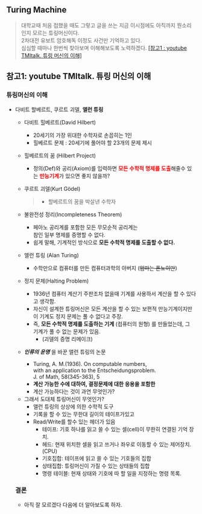 ## Turing Machine
> 대학교때 처음 접했을 때도 그렇고 글을 쓰는 지금 이시점에도 아직까지 뭔소리인지 모르는 튜링머신이다.  
> 2차대전 유보트 암호해독 이정도 사건만 기억하고 있다.  
> 심심할 때마나 한번씩 찾아보며 이해해보도록 노력하겠다. 
> [[참고1 : youtube TMItalk. 튜링 머신의 이해]](https://www.youtube.com/watch?v=BOr1waCdv3U)

## 참고1: youtube TMItalk. 튜링 머신의 이해 
### 튜링머신의 이해
- 다비트 할베르트, 쿠르트 괴델, __앨런 튜링__
  + 다비트 힐베르트(David Hilbert)  
    - 20세기의 가장 위대한 수학자로 손꼽히는 1인
    - 힐베르트 문제 : 20세기에 풀어야 할 23개의 문제 제시 
  + 힐베르트의 꿈 (Hilbert Project)
    - 정의(Def)와 공리(Axiom)를 입력하면 <span style="color:red; font-weight:600;">모든 수학적 명제를 도출</span>해줄수 있는 <span 
    style="color:red;font-weight:600;">만능기계</span>가 있으면 좋지 않을까?
  + 쿠르트 괴델(Kurt Gödel)  
    > - 할베르트의 꿈을 박살낸 수학자
  + 불완전성 정리(Incompleteness Theorem)
    - 페아노 공리계를 포함한 모든 무모순적 공리계는  
        참인 일부 명제를 증명할 수 없다.  
    - 쉽게 말해, 기계적인 방식으로 __모든 수학적 명제를 도출할 수 없다.__
   

  + 앨런 튜링 (Alan Turing)
    - 수학만으로 컴퓨터를 만든 컴퓨터과학의 아버지 (~~엄마는 폰노이만~~)
  + 정지 문제(Halting Problem)
    - 1936년 컴퓨터 계산기 주판조차 없을때 기계를 사용하서 계산을 할 수 있다고 생각함.
    - 자신이 설계한 튜링머신은 모든 계산을 할 수 있는 보편적 만능기계이지만 이 기계도 정지 문제는 풀 수 없다고 주장.
    - 즉, __모든 수학적 명제를 도출하는 기계__ (컴퓨터의 원형) 를 만들었는데, 그 기계가 풀 수 없는 문제가 있음.
      + (괴델의 증명 리메이크)
  + ___인류의 운명___ 을 바꾼 앨런 튜링의 논문
    - Turing, A. M.(1936). On computable numbers,  
      with an application to the Entscheidungsproblem.  
      J. of Math, 58(345-363), 5
    - __계산 가능한 수에 대하여, 결정문제에 대한 응용을 포함한__
    - 계산 가능하다는 것이 과연 무엇인가?
    
  - 그래서 도대체 튜링머신이 무엇인가?
    + 앨런 튜링의 상상에 의한 수학적 도구
    + 기록을 할 수 있는 무한대 길이의 테이프가있고
    + Read/Write를 할수 있는 헤더가 있음
      - 테이프: 기호 하나를 읽고 쓸 수 있는 셀(cell)이 무한히 연결된 기억 장치.
      - 헤드: 현재 위치한 셀을 읽고 쓰거나 좌우로 이동할 수 있는 제어장치.(CPU)
      - 기호집합: 테이프에 읽고 쓸 수 있는 기호들의 집합
      - 상태집합: 튜링머신이 가질 수 있는 상태들의 집합
      - 명령 테이블: 현재 상태와 기호에 따 할 일을 지정하는 명령 목록.
      
  ### 결론
  - 아직 잘 모르겠다 다음에 더 알아보도록 하자.